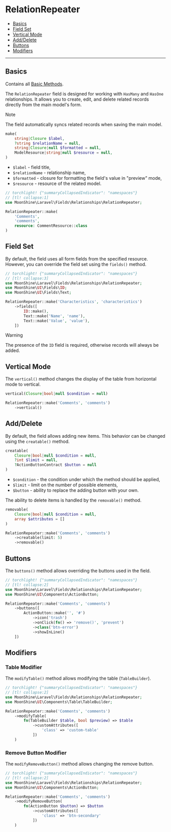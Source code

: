 # RelationRepeater

- [Basics](#basics)
- [Field Set](#fields)
- [Vertical Mode](#vertical)
- [Add/Delete](#creatable-removable)
- [Buttons](#buttons)
- [Modifiers](#modify)

---

<a name="basics"></a>
## Basics

Contains all [Basic Methods](/docs/{{version}}/fields/basic-methods).

The `RelationRepeater` field is designed for working with `HasMany` and `HasOne` relationships.
It allows you to create, edit, and delete related records directly from the main model's form.

> [!NOTE]
> The field automatically syncs related records when saving the main model.

```php
make(
    string|Closure $label,
    ?string $relationName = null,
    string|Closure|null $formatted = null,
    ModelResource|string|null $resource = null,
)
```

- `$label` - field title,
- `$relationName` - relationship name,
- `$formatted` - closure for formatting the field's value in "preview" mode,
- `$resource` - resource of the related model.

```php
// torchlight! {"summaryCollapsedIndicator": "namespaces"}
// [tl! collapse:1]
use MoonShine\Laravel\Fields\Relationships\RelationRepeater;

RelationRepeater::make(
    'Comments',
    'comments',
    resource: CommentResource::class
)
```

<a name="fields"></a>
## Field Set

By default, the field uses all form fields from the specified resource.
However, you can override the field set using the `fields()` method.

```php
// torchlight! {"summaryCollapsedIndicator": "namespaces"}
// [tl! collapse:3]
use MoonShine\Laravel\Fields\Relationships\RelationRepeater;
use MoonShine\UI\Fields\ID;
use MoonShine\UI\Fields\Text;

RelationRepeater::make('Characteristics', 'characteristics')
    ->fields([
        ID::make(),
        Text::make('Name', 'name'),
        Text::make('Value', 'value'),
    ])
```

> [!WARNING]
> The presence of the `ID` field is required, otherwise records will always be added.

<a name="vertical"></a>
## Vertical Mode

The `vertical()` method changes the display of the table from horizontal mode to vertical.

```php
vertical(Closure|bool|null $condition = null)
```

```php
RelationRepeater::make('Comments', 'comments')
    ->vertical()
```

<a name="creatable-removable"></a>
## Add/Delete

By default, the field allows adding new items.
This behavior can be changed using the `creatable()` method.

```php
creatable(
    Closure|bool|null $condition = null,
    ?int $limit = null,
    ?ActionButtonContract $button = null
)
```

- `$condition` - the condition under which the method should be applied,
- `$limit` - limit on the number of possible elements,
- `$button` - ability to replace the adding button with your own.

The ability to delete items is handled by the `removable()` method.

```php
removable(
    Closure|bool|null $condition = null,
    array $attributes = []
)
```

```php
RelationRepeater::make('Comments', 'comments')
    ->creatable(limit: 5)
    ->removable()
```

<a name="buttons"></a>
## Buttons

The `buttons()` method allows overriding the buttons used in the field.

```php
// torchlight! {"summaryCollapsedIndicator": "namespaces"}
// [tl! collapse:2]
use MoonShine\Laravel\Fields\Relationships\RelationRepeater;
use MoonShine\UI\Components\ActionButton;

RelationRepeater::make('Comments', 'comments')
    ->buttons([
        ActionButton::make('', '#')
            ->icon('trash')
            ->onClick(fn() => 'remove()', 'prevent')
            ->class('btn-error')
            ->showInLine()
    ])
```

<a name="modify"></a>
## Modifiers

### Table Modifier

The `modifyTable()` method allows modifying the table (`TableBuilder`).

```php
// torchlight! {"summaryCollapsedIndicator": "namespaces"}
// [tl! collapse:2]
use MoonShine\Laravel\Fields\Relationships\RelationRepeater;
use MoonShine\UI\Components\Table\TableBuilder;

RelationRepeater::make('Comments', 'comments')
    ->modifyTable(
        fn(TableBuilder $table, bool $preview) => $table
            ->customAttributes([
                'class' => 'custom-table'
            ])
    )
```

### Remove Button Modifier

The `modifyRemoveButton()` method allows changing the remove button.

```php
// torchlight! {"summaryCollapsedIndicator": "namespaces"}
// [tl! collapse:2]
use MoonShine\Laravel\Fields\Relationships\RelationRepeater;
use MoonShine\UI\Components\ActionButton;

RelationRepeater::make('Comments', 'comments')
    ->modifyRemoveButton(
        fn(ActionButton $button) => $button
            ->customAttributes([
                'class' => 'btn-secondary'
            ])
    )
```
